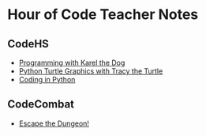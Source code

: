# Hour of Code Teacher Notes

## CodeHS
* [Programming with Karel the Dog](https://codehs.com/uploads/eb01a1703bfc6a223793d603e430174f)
* [Python Turtle Graphics with Tracy the Turtle](https://drive.google.com/file/d/1iOOdruFcL34vtVcnh68fmtxqbFxIjBi3/edit)
* [Coding in Python](https://codehs.com/uploads/bedc1f8c0e2d5b20bcdd7c7ec73216b8)


## CodeCombat
* [Escape the Dungeon!](https://codecombat.com/teachers/resources/hoc)
